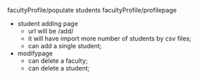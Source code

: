 facultyProfile/populate students
facultyProfile/profilepage

 - student adding page 
    - url will be /add/
   - it will have import more number of students by csv files;
   - can add a single student;
- modifypage
  - can delete a faculty;
  - can delete a student;
